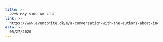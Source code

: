 ```yaml
---
title: >-
  27th May 9:00 am CEST
link: >-
  https://www.eventbrite.dk/e/a-conversation-with-the-authors-about-inclusion-nudges-and-the-guidebook-tickets-104536940804
date: >-
  05/27/2020
---
```

